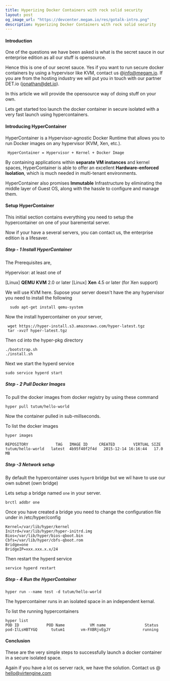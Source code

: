 ```yaml
---
title: Hyperizing Docker Containers with rock solid security
layout: post
og_image_url: "https://devcenter.megam.io/res/gotalk-intro.png"
description: Hyperizing Docker Containers with rock solid security
---
```


#### Introduction

   One of the questions we have been asked is what is the secret sauce in our enterprise edition as all our stuff is opensource.

 Hence this is one of our secret sauce. Yes if you want to run secure docker containers by using a hypervisor like KVM, contact us @info@megam.io. If you are from the hosting industry we will put you in touch with our partner DET.io (jonathan@det.io).

In this article we will provide the opensource way of doing stuff on your own.

Lets get started too launch the docker container in
secure isolated with a very fast launch using hypercontainers.

#### Introducing HyperContainer
   HyperContainer is a Hypervisor-agnostic Docker Runtime that allows you to run Docker images on any hypervisor (KVM, Xen, etc.).


     HyperContainer = Hypervisor + Kernel + Docker Image

By containing applications within **separate VM instances** and kernel spaces, HyperContainer is able to offer an excellent **Hardware-enforced Isolation**, which is much needed in multi-tenant environments.

HyperContainer also promises  **Immutable** Infrastructure by eliminating the middle layer of Guest OS, along with the hassle to configure and manage them.

#### Setup HyperContainer

 This initial section contains everything you need to setup the hypercontainer on one of your baremental server.

Now if your have a several servers, you can contact us, the enterprise edition is a lifesaver.

##### Step - 1 Install HyperContainer

The Prerequisites are,

Hypervisor: at least one of

[Linux] **QEMU KVM** 2.0 or later
[Linux] **Xen** 4.5 or later (for Xen support)

We will use KVM here. Supose your server doesn't have the any hypervisor you need to install the following

      sudo apt-get install qemu-system

Now the install hypercontainer on your server,

     wget https://hyper-install.s3.amazonaws.com/hyper-latest.tgz
     tar -xvzf hyper-latest.tgz


  Then cd into the hyper-pkg directory

    ./bootstrap.sh
    ./install.sh


   Next we start the hyperd service

    sudo service hyperd start

##### Step - 2 Pull  Docker Images

To pull the docker images from docker registry by using these command

    hyper pull tutum/hello-world

Now the container pulled in sub-millseconds.

To list the docker images


    hyper images

    REPOSITORY            TAG   IMAGE ID     CREATED        VIRTUAL SIZE
    tutum/hello-world   latest  4b95f40f2f4d   2015-12-14 16:16:44   17.0 MB

##### Step -3 Network  setup

By default the hypercontainer uses `hyper0` bridge but we wil have to use our own subnet (own bridge)

Lets setup a bridge named `one` in your server.

    brctl addbr one


Once you have created a bridge  you need to change the configuration file under in /etc/hyper/config

    Kernel=/var/lib/hyper/kernel
    Initrd=/var/lib/hyper/hyper-initrd.img
    Bios=/var/lib/hyper/bios-qboot.bin
    Cbfs=/var/lib/hyper/cbfs-qboot.rom
    Bridge=one
    BridgeIP=xxx.xxx.x.x/24

 Then restart the hyperd service

    service hyperd restart

##### Step - 4 Run the HyperContainer

    hyper run --name test -d tutum/hello-world

 The hypercontainer runs in an isolated space in an independent kernal.

To list the running hypercontainers

    hyper list
    POD ID            POD Name           VM name                 Status
    pod-IlLsHBTYGQ      tutum1       vm-FXBRjvEgJY              running


#### Conclusion

These are the very simple steps to successfully launch a docker container in a secure isolated space.

Again if you have a lot os server rack, we have the solution. Contact us @ hello@virtengine.com
